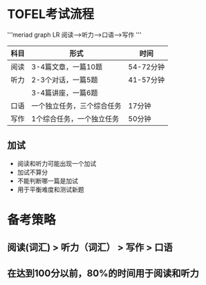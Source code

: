# TOFEL考试流程
'''meriad
    graph LR
    阅读-->听力-->口语-->写作
'''

| 科目 | 形式                       | 时间      |
| ---- | -------------------------- | --------- |
| 阅读 | 3-4篇文章，一篇10题        | 54-72分钟 |
| 听力 | 2-3个对话，一篇5题         | 41-57分钟 |
|      | 3-4篇讲座，一篇6题         |           |
| 口语 | 一个独立任务，三个综合任务 | 17分钟    |
| 写作 | 1个综合任务，一个独立任务  | 50分钟    |

## 加试
* 阅读和听力可能出现一个加试
* 加试不算分
* 不能判断哪一篇是加试
* 用于平衡难度和测试新题

# 备考策略
## 阅读(词汇)  > 听力（词汇） > 写作 > 口语
## 在达到100分以前，80%的时间用于阅读和听力